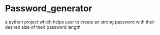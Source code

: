 # Password_generator
a python project which helps user to create an strong password with their desired size of their password length
